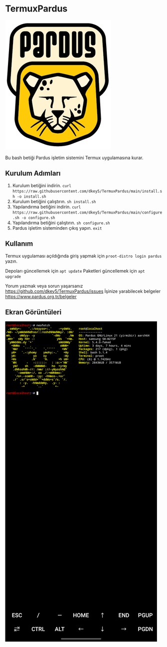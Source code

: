 # TermuxPardus
![logo](https://raw.githubusercontent.com/dkey5/TermuxPardus/main/Pardus-02.png)

Bu bash betiği Pardus işletim sistemini Termux uygulamasına kurar.
## Kurulum Adımları
1. Kurulum betiğini indirin.
`curl https://raw.githubusercontent.com/dkey5/TermuxPardus/main/install.sh -o install.sh`
2. Kurulum betiğini çalıştırın.
`sh install.sh`
3. Yapılandırma betiğini indirin.
`curl https://raw.githubusercontent.com/dkey5/TermuxPardus/main/configure.sh -o configure.sh`
4. Yapılandırma betiğini çalıştırın.
`sh configure.sh`
5. Pardus işletim sisteminden çıkış yapın.
`exit`

## Kullanım
Termux uygulaması açıldığında giriş yapmak için `proot-distro login pardus` yazın.

Depoları güncellemek için `apt update`
Paketleri güncellemek için `apt upgrade`

Yorum yazmak veya sorun yaşarsanız https://github.com/dkey5/TermuxPardus/issues
İşinize yarabilecek belgeler https://www.pardus.org.tr/belgeler

## Ekran Görüntüleri
![ekran](https://raw.githubusercontent.com/dkey5/TermuxPardus/main/ekran.jpeg)
